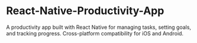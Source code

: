 # React-Native-Productivity-App
A productivity app built with React Native for managing tasks, setting goals, and tracking progress. Cross-platform compatibility for iOS and Android.
